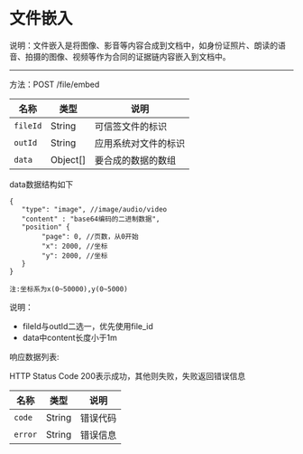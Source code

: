 # 文件嵌入

说明：文件嵌入是将图像、影音等内容合成到文档中，如身份证照片、朗读的语音、拍摄的图像、视频等作为合同的证据链内容嵌入到文档中。

---

方法：POST /file/embed

| 名称        | 类型        | 说明  |
| ------------- |-------------| -----|
| `fileId` | String	 | 可信签文件的标识  |
| `outId` | String	 | 应用系统对文件的标识  |
| `data` | Object[]	 | 要合成的数据的数组  | 

data数据结构如下

```
{
   "type": "image", //image/audio/video
   "content" : "base64编码的二进制数据",
   "position" {
   		"page": 0, //页数，从0开始
   		"x": 2000, //坐标
   		"y": 2000, //坐标
   }
}
```
`注:坐标系为x(0~50000),y(0~5000)`

说明：
 
* fileId与outId二选一，优先使用file_id
* data中content长度小于1m

响应数据列表:

HTTP Status Code 200表示成功，其他则失败，失败返回错误信息

| 名称        | 类型        | 说明  |
| ------------- |-------------| -----|
| `code` | String	 |   错误代码    |
| `error` | String	 |   错误信息    |

